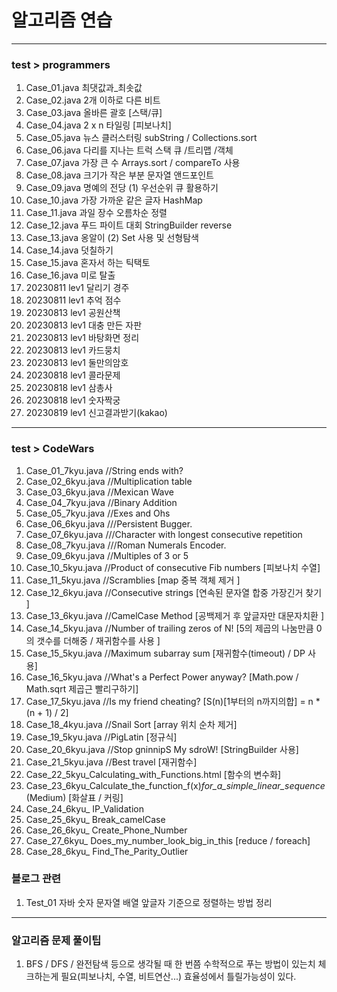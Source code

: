 # 알고리즘 연습
---
### test > programmers
1. Case_01.java  최댓값과_최솟값
2. Case_02.java 2개 이하로 다른 비트
3. Case_03.java 올바른 괄호 [스택/큐]
4. Case_04.java 2 x n 타일링 [피보나치]
5. Case_05.java 뉴스 클러스터링 subString /  Collections.sort
6. Case_06.java 다리를 지나는 트럭 스택 큐 /트리맵 /객체
7. Case_07.java 가장 큰 수 Arrays.sort / compareTo 사용
8. Case_08.java 크기가 작은 부분 문자열 앤드포인트
9. Case_09.java 명예의 전당 (1) 우선순위 큐 활용하기
10. Case_10.java 가장 가까운 같은 글자 HashMap
11. Case_11.java 과일 장수 오름차순 정렬
12. Case_12.java 푸드 파이트 대회 StringBuilder reverse
13. Case_13.java 옹알이 (2) Set 사용 및 선형탐색
14. Case_14.java 덧칠하기
15. Case_15.java 혼자서 하는 틱택토
16. Case_16.java 미로 탈출
17. 20230811 lev1 달리기 경주 
18. 20230811 lev1 추억 점수 
19. 20230813 lev1 공원산책
20. 20230813 lev1 대충 만든 자판
21. 20230813 lev1 바탕화면 정리
22. 20230813 lev1 카드뭉치
23. 20230813 lev1 둘만의암호
24. 20230818 lev1 콜라문제
25. 20230818 lev1 삼총사
26. 20230818 lev1 숫자짝궁
27. 20230819 lev1 신고결과받기(kakao)
---
### test > CodeWars
1. Case_01_7kyu.java  //String ends with?
2. Case_02_6kyu.java  //Multiplication table
3. Case_03_6kyu.java  //Mexican Wave
4. Case_04_7kyu.java  //Binary Addition
5. Case_05_7kyu.java  //Exes and Ohs
6. Case_06_6kyu.java  ///Persistent Bugger.
7. Case_07_6kyu.java  ///Character with longest consecutive repetition
8. Case_08_7kyu.java  ///Roman Numerals Encoder.
9. Case_09_6kyu.java  //Multiples of 3 or 5
10. Case_10_5kyu.java  //Product of consecutive Fib numbers [피보나치 수열]
11. Case_11_5kyu.java  //Scramblies [map 중복 객체 제거 ]
12. Case_12_6kyu.java  //Consecutive strings [연속된 문자열 합중 가장긴거 찾기 ]
13. Case_13_6kyu.java  //CamelCase Method [공백제거 후 앞글자만 대문자치환 ]
14. Case_14_5kyu.java  //Number of trailing zeros of N! [5의 제곱의 나눔만큼 0의 갯수를 더해중 / 재귀함수를 사용 ]
15. Case_15_5kyu.java  //Maximum subarray sum [재귀함수(timeout) / DP 사용]
16. Case_16_5kyu.java  //What's a Perfect Power anyway? [Math.pow / Math.sqrt 제곱근 빨리구하기]
17. Case_17_5kyu.java  //Is my friend cheating? [S(n)[1부터의 n까지의합] = n * (n + 1) / 2]
18. Case_18_4kyu.java  //Snail Sort [array 위치 순차 제거]
19. Case_19_5kyu.java  //PigLatin [정규식]
20. Case_20_6kyu.java  //Stop gninnipS My sdroW! [StringBuilder 사용]
21. Case_21_5kyu.java  //Best travel [재귀함수]
22. Case_22_5kyu_Calculating_with_Functions.html [함수의 변수화]
23. Case_23_6kyu_Calculate_the_function_f(x)_for_a_simple_linear_sequence_(Medium) [화살표 / 커링]
24. Case_24_6kyu_ IP_Validation
25. Case_25_6kyu_ Break_camelCase
26. Case_26_6kyu_ Create_Phone_Number
27. Case_27_6kyu_ Does_my_number_look_big_in_this [reduce / foreach]
28. Case_28_6kyu_ Find_The_Parity_Outlier
### 블로그 관련
1. Test_01 자바 숫자 문자열 배열 앞글자 기준으로 정렬하는 방법 정리

---
### 알고리즘 문제 풀이팁
1. BFS / DFS / 완전탐색 등으로 생각될 때 한 번쯤 수학적으로 푸는 방법이 있는치 체크하는게 필요(피보나치, 수열, 비트연산...) 효율성에서 틀릴가능성이 있다.
